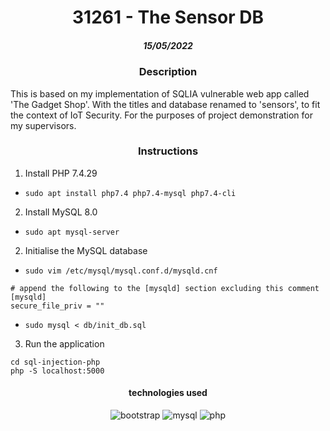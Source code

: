 <h1 align="center">31261 - The Sensor DB</h1>
<h5 align="center">15/05/2022</h5>

<h3 align="center">Description</h3>

This is based on my implementation of SQLIA vulnerable web app called 'The Gadget Shop'. With the titles and database renamed to 'sensors', to fit the context of IoT Security. For the purposes of project demonstration for my supervisors.

<h3 align="center">Instructions</h3>

1. Install PHP 7.4.29
- `sudo apt install php7.4 php7.4-mysql php7.4-cli`

2. Install MySQL 8.0
- `sudo apt mysql-server`

2. Initialise the MySQL database
- `sudo vim /etc/mysql/mysql.conf.d/mysqld.cnf`
```
# append the following to the [mysqld] section excluding this comment
[mysqld]
secure_file_priv = ""
```
- `sudo mysql < db/init_db.sql`
3. Run the application
```
cd sql-injection-php
php -S localhost:5000
```

<h4 align="center">technologies used</h4>
<div align="center">
   <img alt="bootstrap" src="https://img.shields.io/badge/-Bootstrap-black?logo=bootstrap">
   <img alt="mysql" src="https://img.shields.io/badge/-MySQL-black?logo=mysql&logoColor=cyan">
   <img alt="php" src="https://img.shields.io/badge/-PHP-black?logo=php">
</div>

